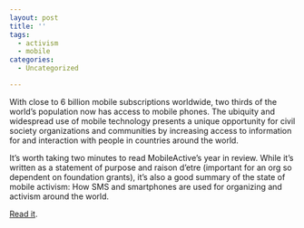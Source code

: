 ```yaml
---
layout: post
title: ''
tags:
  - activism
  - mobile
categories:
  - Uncategorized

---
```


With close to 6 billion mobile subscriptions worldwide, two thirds of the world&#8217;s population now has access to mobile phones. The ubiquity and widespread use of mobile technology presents a unique opportunity for civil society organizations and communities by increasing access to information for and interaction with people in countries around the world.

<p>It&#8217;s worth taking two minutes to read MobileActive&#8217;s year in review. While it&#8217;s written as a statement of purpose and raison d&#8217;etre (important for an org so dependent on foundation grants), it&#8217;s also a good summary of the state of mobile activism: How SMS and smartphones are used for organizing and activism around the world. </p>
<p><a href="http://www.mobileactive.org/mobileactive-in-review">Read it</a>.</p>
